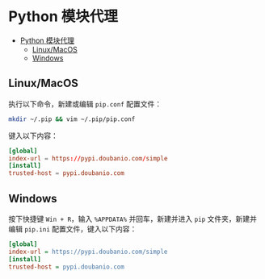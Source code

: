 # Python 模块代理

- [Python 模块代理](#python-模块代理)
  - [Linux/MacOS](#linuxmacos)
  - [Windows](#windows)

## Linux/MacOS

执行以下命令，新建或编辑 `pip.conf` 配置文件：

```bash
mkdir ~/.pip && vim ~/.pip/pip.conf
```

键入以下内容：

```conf
[global]
index-url = https://pypi.doubanio.com/simple
[install]
trusted-host = pypi.doubanio.com
```

## Windows

按下快捷键 `Win + R`，输入 `%APPDATA%` 并回车，新建并进入 `pip` 文件夹，新建并编辑 `pip.ini` 配置文件，键入以下内容：

```ini
[global]
index-url = https://pypi.doubanio.com/simple
[install]
trusted-host = pypi.doubanio.com
```
